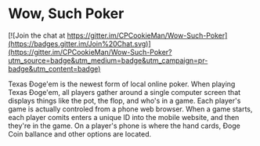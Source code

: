 # Wow, Such Poker

[![Join the chat at https://gitter.im/CPCookieMan/Wow-Such-Poker](https://badges.gitter.im/Join%20Chat.svg)](https://gitter.im/CPCookieMan/Wow-Such-Poker?utm_source=badge&utm_medium=badge&utm_campaign=pr-badge&utm_content=badge)

Texas Ðoge'em is the newest form of local online poker. When playing Texas Ðoge'em, all players gather around a single computer screen that displays things like the pot, the flop, and who's in a game. Each player's game is actually controled from a phone web browser. When a game starts, each player comits enters a unique ID into the mobile website, and then they're in the game. On a player's phone is where the hand cards, Ðoge Coin ballance and other options are located. 